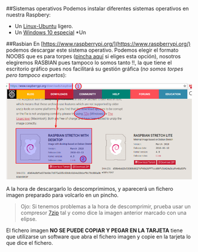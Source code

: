 ##Sistemas operativos
Podemos instalar diferentes sistemas operativos en nuestra Raspbery:
* Un [Linux-Ubuntu](https://ubuntu-mate.org/raspberry-pi/) ligero.
* Un [Windows 10 especial](https://developer.microsoft.com/en-us/windows/iot/getstarted)
*Un 


##Rasbian
En [https://www.raspberrypi.org/](https://www.raspberrypi.org/) podemos descargar este sistema operativo. Podemos elegir el formato NOOBS que es para torpes ([pincha aquí](https://raspberryparatorpes.net/instalacion/noobs-paso-a-paso-instalar-el-sistema-operativo-en-la-raspberry-pi/) si eliges esta opción), nosotros elegiremos RASBIAN pues tampoco lo somos tanto !!, la que tiene el escritorio gráfico pues nos facilitará su gestión gráfica (*no somos torpes pero tampoco expertos*):

![](/assets/Selection_016.png)

A la hora de descargarlo lo descomprimimos, y aparecerá un fichero imagen preparado para volcarlo en un pincho.
>Ojo: Si tenemos problemas a la hora de descomprimir, prueba usar un compresor [7zip](http://www.7-zip.org/download.html) tal y como dice la imagen anterior marcado con una elipse.

El fichero imagen **NO SE PUEDE COPIAR Y PEGAR EN LA TARJETA** tiene que utilizarse un software que abra el fichero imagen y copie en la tarjeta lo que dice el fichero.